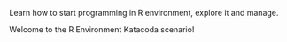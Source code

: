 Learn how to start programming in R environment, explore it and manage.

Welcome to the R Environment Katacoda scenario!
